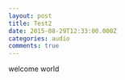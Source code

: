 ```yaml
---
layout: post
title: Test2
date: 2015-08-29T12:33:00.000Z
categories: audio
comments: true
---
```

welcome world